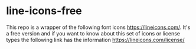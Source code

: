 # line-icons-free

This repo is a wrapper of the following font icons https://lineicons.com/. It's a free version and if you want to know about this set of icons or license types the following link has the information https://lineicons.com/license/
